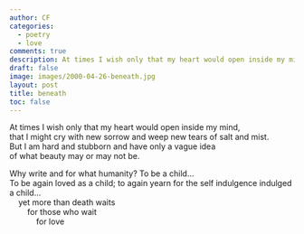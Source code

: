 ```yaml
---
author: CF
categories:
  - poetry
  - love
comments: true
description: At times I wish only that my heart would open inside my mind...
draft: false
image: images/2000-04-26-beneath.jpg
layout: post
title: beneath
toc: false
---
```

    
At times I wish only that my heart would open inside my mind,    
that I might cry with new sorrow and weep new tears of salt and mist.    
But I am hard and stubborn and have only a vague idea    
of what beauty may or may not be.    
    
Why write and for what humanity? To be a child...    
To be again loved as a child; to again yearn for the self indulgence indulged a child...    
    yet more than death waits    
        for those who wait    
            for love    
